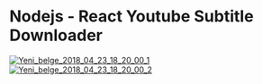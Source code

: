 # Nodejs - React Youtube Subtitle Downloader

<a href="https://ibb.co/mkme6x"><img src="https://preview.ibb.co/g7zz6x/Yeni_belge_2018_04_23_18_20_00_1.jpg" alt="Yeni_belge_2018_04_23_18_20_00_1" border="0"></a>
<a href="https://ibb.co/mpORmx"><img src="https://preview.ibb.co/nEG1KH/Yeni_belge_2018_04_23_18_20_00_2.jpg" alt="Yeni_belge_2018_04_23_18_20_00_2" border="0"></a>
